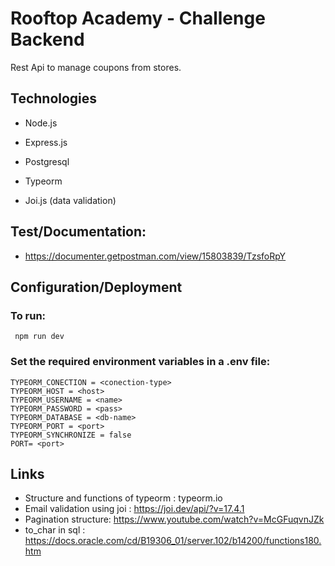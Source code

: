 # Rooftop Academy - Challenge Backend


Rest Api to manage coupons from stores. 

## Technologies 


- Node.js 

- Express.js

- Postgresql

- Typeorm

- Joi.js (data validation)

  

## Test/Documentation:


- https://documenter.getpostman.com/view/15803839/TzsfoRpY 

## Configuration/Deployment 


### To run: 

```  npm run dev ``` 

### Set the required environment variables in a .env file:

``` 
TYPEORM_CONECTION = <conection-type>
TYPEORM_HOST = <host>
TYPEORM_USERNAME = <name>
TYPEORM_PASSWORD = <pass>
TYPEORM_DATABASE = <db-name>
TYPEORM_PORT = <port>
TYPEORM_SYNCHRONIZE = false
PORT= <port> 
```



## Links


- Structure and functions of typeorm : typeorm.io
- Email validation using joi : https://joi.dev/api/?v=17.4.1
- Pagination structure: https://www.youtube.com/watch?v=McGFuqvnJZk
- to_char in sql : https://docs.oracle.com/cd/B19306_01/server.102/b14200/functions180.htm